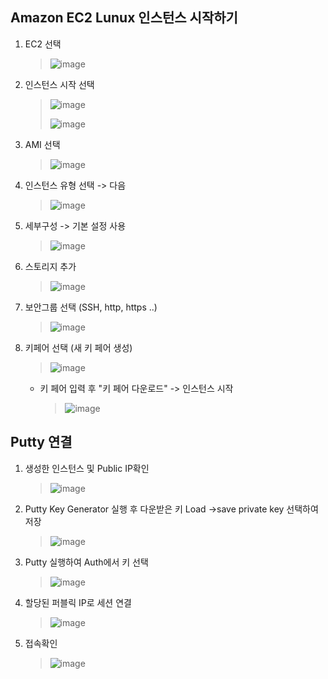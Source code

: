 ## Amazon EC2 Lunux 인스턴스 시작하기



1. EC2 선택

   > ![image](images/ec2_instance_1.png)

2. 인스턴스 시작 선택

   > ![image](images/ec2_instance_2.png)
   >
   > ![image](images/ec2_instance_3.png)

3. AMI 선택

   > ![image](images/ec2_instance_4.png)

4. 인스턴스 유형 선택 -> 다음

   > ![image](images/ec2_instance_5.png)

5. 세부구성 -> 기본 설정 사용

   > ![image](images/ec2_instance_6.png)

6. 스토리지 추가

   > ![image](images/ec2_instance_7.png)

7. 보안그룹 선택 (SSH, http, https ..)

   > ![image](images/ec2_instance_8.png)

8. 키페어 선택 (새 키 페어 생성)

   > ![image](images/ec2_instance_9.png)

   * 키 페어 입력 후 "키 페어 다운로드" -> 인스턴스 시작

     > ![image](images/ec2_instance_10.png)

   



## Putty 연결

1. 생성한 인스턴스 및 Public IP확인

   > ![image](images/ec2_instance_11.png)

2. Putty Key Generator 실행 후 다운받은 키 Load ->save private key 선택하여 저장

   > ![image](images/ec2_instance_12.png)

3. Putty 실행하여 Auth에서 키 선택

   > ![image](images/ec2_instance_13.png)

4. 할당된 퍼블릭 IP로 세션 연결

   > ![image](images/ec2_instance_14.png)

5. 접속확인

   > ![image](images/ec2_instance_15.png)